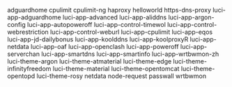 adguardhome
cpulimit
cpulimit-ng
haproxy
helloworld
https-dns-proxy
luci-app-adguardhome
luci-app-advanced
luci-app-aliddns
luci-app-argon-config
luci-app-autopoweroff
luci-app-control-timewol
luci-app-control-webrestriction
luci-app-control-weburl
luci-app-cpulimit
luci-app-eqos
luci-app-jd-dailybonus
luci-app-koolddns
luci-app-koolproxyR
luci-app-netdata
luci-app-oaf
luci-app-openclash
luci-app-poweroff
luci-app-serverchan
luci-app-smartdns
luci-app-smartinfo
luci-app-wrtbwmon-zh
luci-theme-argon
luci-theme-atmaterial
luci-theme-edge
luci-theme-infinityfreedom
luci-theme-material
luci-theme-opentomcat
luci-theme-opentopd
luci-theme-rosy
netdata
node-request
passwall
wrtbwmon
